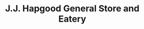 ---
title: "J.J. Hapgood General Store and Eatery"
url: /peru/j-j-hapgood-general-store-and-eatery/
shop: Dorfladen
---